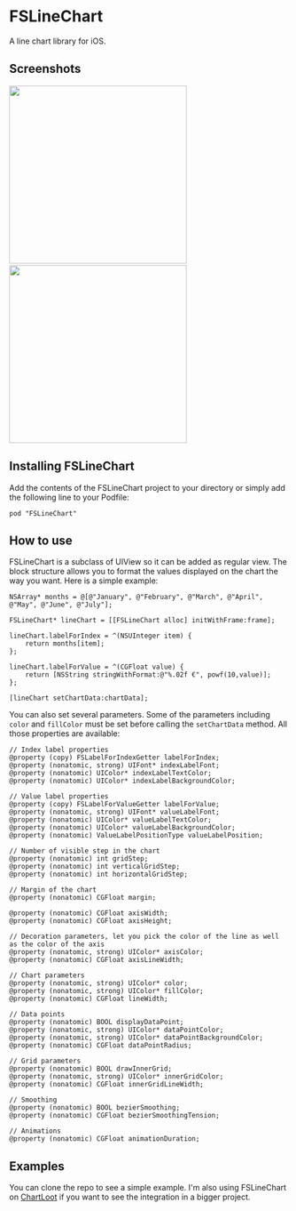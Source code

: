 FSLineChart
===========

A line chart library for iOS.

Screenshots
---
<img src="Screenshots/fslinechart.png" width="320px" />&nbsp;
<img src="Screenshots/fslinechart2.png" width="320px" />

Installing FSLineChart
---
Add the contents of the FSLineChart project to your directory or simply add the following line to your Podfile:

    pod "FSLineChart"

How to use
---
FSLineChart is a subclass of UIView so it can be added as regular view. The block structure allows you to format the values displayed on the chart the way you want. Here is a simple example:

```objc
NSArray* months = @[@"January", @"February", @"March", @"April", @"May", @"June", @"July"];
    
FSLineChart* lineChart = [[FSLineChart alloc] initWithFrame:frame];

lineChart.labelForIndex = ^(NSUInteger item) {
    return months[item];
};

lineChart.labelForValue = ^(CGFloat value) {
    return [NSString stringWithFormat:@"%.02f €", powf(10,value)];
};

[lineChart setChartData:chartData];
```

You can also set several parameters. Some of the parameters including `color` and `fillColor` must be set before calling the `setChartData` method. All those properties are available:

```objc
// Index label properties
@property (copy) FSLabelForIndexGetter labelForIndex;
@property (nonatomic, strong) UIFont* indexLabelFont;
@property (nonatomic) UIColor* indexLabelTextColor;
@property (nonatomic) UIColor* indexLabelBackgroundColor;

// Value label properties
@property (copy) FSLabelForValueGetter labelForValue;
@property (nonatomic, strong) UIFont* valueLabelFont;
@property (nonatomic) UIColor* valueLabelTextColor;
@property (nonatomic) UIColor* valueLabelBackgroundColor;
@property (nonatomic) ValueLabelPositionType valueLabelPosition;

// Number of visible step in the chart
@property (nonatomic) int gridStep;
@property (nonatomic) int verticalGridStep;
@property (nonatomic) int horizontalGridStep;

// Margin of the chart
@property (nonatomic) CGFloat margin;

@property (nonatomic) CGFloat axisWidth;
@property (nonatomic) CGFloat axisHeight;

// Decoration parameters, let you pick the color of the line as well as the color of the axis
@property (nonatomic, strong) UIColor* axisColor;
@property (nonatomic) CGFloat axisLineWidth;

// Chart parameters
@property (nonatomic, strong) UIColor* color;
@property (nonatomic, strong) UIColor* fillColor;
@property (nonatomic) CGFloat lineWidth;

// Data points
@property (nonatomic) BOOL displayDataPoint;
@property (nonatomic, strong) UIColor* dataPointColor;
@property (nonatomic, strong) UIColor* dataPointBackgroundColor;
@property (nonatomic) CGFloat dataPointRadius;

// Grid parameters
@property (nonatomic) BOOL drawInnerGrid;
@property (nonatomic, strong) UIColor* innerGridColor;
@property (nonatomic) CGFloat innerGridLineWidth;

// Smoothing
@property (nonatomic) BOOL bezierSmoothing;
@property (nonatomic) CGFloat bezierSmoothingTension;

// Animations
@property (nonatomic) CGFloat animationDuration;
```


Examples
---
You can clone the repo to see a simple example. I'm also using FSLineChart on [ChartLoot](https://github.com/ArthurGuibert/ChartLoot) if you want to see the integration in a bigger project.
